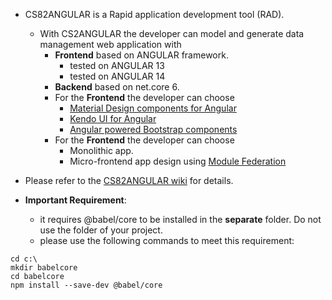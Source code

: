 - CS82ANGULAR is a Rapid application development tool (RAD). 
  - With CS2ANGULAR the developer can model and generate data management web application with
    - **Frontend** based on ANGULAR framework.
      - tested on ANGULAR 13
      - tested on ANGULAR 14
    - **Backend** based on net.core 6.
    - For the **Frontend** the developer can choose
      - [Material Design components for Angular](https://material.angular.io)
      - [Kendo UI for Angular](https://www.telerik.com/kendo-angular-ui)
      - [Angular powered Bootstrap components](https://ng-bootstrap.github.io/#/home)
    - For the **Frontend** the developer can choose
      - Monolithic app. 
      - Micro-frontend app design using [Module Federation](https://www.angulararchitects.io/aktuelles/the-microfrontend-revolution-module-federation-in-webpack-5/)
      
- Please refer to the [CS82ANGULAR wiki](https://github.com/chempkovsky/CS82ANGULAR/wiki) for details.

- **Important Requirement**:
  - it requires @babel/core to be installed in the **separate** folder. Do not use the folder of your project.
  - please use the following commands to meet this requirement:
````
cd c:\
mkdir babelcore
cd babelcore
npm install --save-dev @babel/core
````

